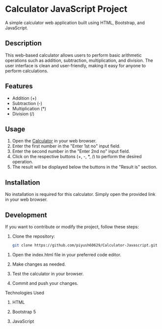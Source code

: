 # Calculator JavaScript Project

A simple calculator web application built using HTML, Bootstrap, and JavaScript.

## Description

This web-based calculator allows users to perform basic arithmetic operations such as addition, subtraction, multiplication, and division. The user interface is clean and user-friendly, making it easy for anyone to perform calculations.

## Features

- Addition (+)
- Subtraction (-)
- Multiplication (*)
- Division (/)

## Usage

1. Open the [Calculator](https://piyush60629.github.io/Calculator-Javascript/) in your web browser.
2. Enter the first number in the "Enter 1st no" input field.
3. Enter the second number in the "Enter 2nd no" input field.
4. Click on the respective buttons (+, -, *, /) to perform the desired operation.
5. The result will be displayed below the buttons in the "Result is" section.

## Installation

No installation is required for this calculator. Simply open the provided link in your web browser.

## Development

If you want to contribute or modify the project, follow these steps:

1. Clone the repository:

   ```bash
   git clone https://github.com/piyush60629/Calculator-Javascript.git

1) Open the index.html file in your preferred code editor.

2) Make changes as needed.

3) Test the calculator in your browser.

4) Commit and push your changes.

Technologies Used

1) HTML

2) Bootstrap 5

3) JavaScript
